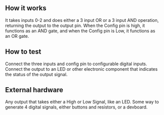 <!---

This file is used to generate your project datasheet. Please fill in the information below and delete any unused
sections.

You can also include images in this folder and reference them in the markdown. Each image must be less than
512 kb in size, and the combined size of all images must be less than 1 MB.
-->

## How it works

It takes inputs 0-2 and does either a 3 input OR or a 3 input AND operation, returning the output to the output pin. When the Config pin is high, it functions as an AND gate, and when the Config pin is Low, it functions as an OR gate.

## How to test

Connect the three inputs and config pin to configurable digital inputs. Connect the output to an LED or other electronic component that indicates the status of the output signal.

## External hardware

Any output that takes either a High or Low Signal, like an LED. Some way to generate 4 digital signals, either buttons and resistors, or a devboard.
